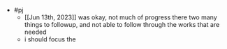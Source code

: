 - #pj
	- [[Jun 13th, 2023]] was okay, not much of progress there two many things to followup, and not able to follow through the works that are needed
	- i should focus the